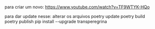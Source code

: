 para criar um novo:
https://www.youtube.com/watch?v=TF9WTYK-HQo

para dar update nesse:
alterar os arquivos
poetry update
poetry build
poetry publish
pip install --upgrade transperegrina
